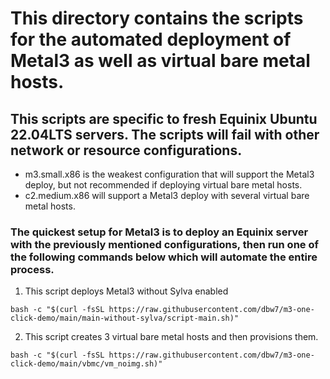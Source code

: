 # This directory contains the scripts for the automated deployment of Metal3 as well as virtual bare metal hosts.

## This scripts are specific to fresh Equinix Ubuntu 22.04LTS servers. The scripts will fail with other network or resource configurations.
- m3.small.x86 is the weakest configuration that will support the Metal3 deploy, but not recommended if deploying virtual bare metal hosts.
- c2.medium.x86 will support a Metal3 deploy with several virtual bare metal hosts.

### The quickest setup for Metal3 is to deploy an Equinix server with the previously mentioned configurations, then run one of the following commands below which will automate the entire process.


1. This script deploys Metal3 without Sylva enabled
```
bash -c "$(curl -fsSL https://raw.githubusercontent.com/dbw7/m3-one-click-demo/main/main-without-sylva/script-main.sh)"
```

2. This script creates 3 virtual bare metal hosts and then provisions them.
```
bash -c "$(curl -fsSL https://raw.githubusercontent.com/dbw7/m3-one-click-demo/main/vbmc/vm_noimg.sh)"
```